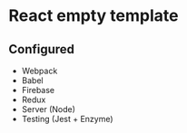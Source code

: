 # React empty template

## Configured

* Webpack
* Babel
* Firebase
* Redux
* Server (Node)
* Testing (Jest + Enzyme)